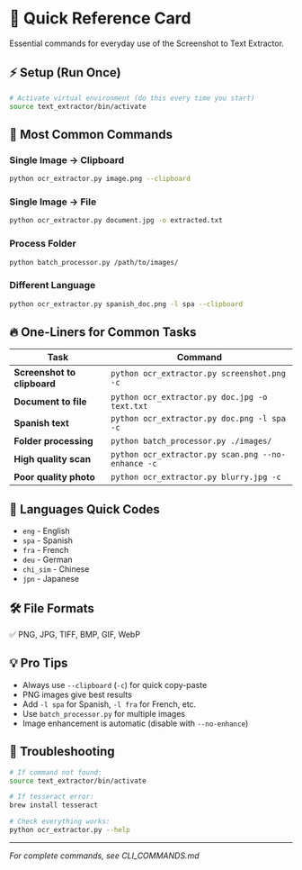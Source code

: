 # 🚀 Quick Reference Card

Essential commands for everyday use of the Screenshot to Text Extractor.

## ⚡ Setup (Run Once)
```bash
# Activate virtual environment (do this every time you start)
source text_extractor/bin/activate
```

## 🎯 Most Common Commands

### Single Image → Clipboard
```bash
python ocr_extractor.py image.png --clipboard
```

### Single Image → File
```bash
python ocr_extractor.py document.jpg -o extracted.txt
```

### Process Folder
```bash
python batch_processor.py /path/to/images/
```

### Different Language
```bash
python ocr_extractor.py spanish_doc.png -l spa --clipboard
```

## 🔥 One-Liners for Common Tasks

| Task | Command |
|------|---------|
| **Screenshot to clipboard** | `python ocr_extractor.py screenshot.png -c` |
| **Document to file** | `python ocr_extractor.py doc.jpg -o text.txt` |
| **Spanish text** | `python ocr_extractor.py doc.png -l spa -c` |
| **Folder processing** | `python batch_processor.py ./images/` |
| **High quality scan** | `python ocr_extractor.py scan.png --no-enhance -c` |
| **Poor quality photo** | `python ocr_extractor.py blurry.jpg -c` |

## 📱 Languages Quick Codes
- `eng` - English
- `spa` - Spanish  
- `fra` - French
- `deu` - German
- `chi_sim` - Chinese
- `jpn` - Japanese

## 🛠️ File Formats
✅ PNG, JPG, TIFF, BMP, GIF, WebP

## 💡 Pro Tips
- Always use `--clipboard` (`-c`) for quick copy-paste
- PNG images give best results
- Add `-l spa` for Spanish, `-l fra` for French, etc.
- Use `batch_processor.py` for multiple images
- Image enhancement is automatic (disable with `--no-enhance`)

## 🚨 Troubleshooting
```bash
# If command not found:
source text_extractor/bin/activate

# If tesseract error:
brew install tesseract

# Check everything works:
python ocr_extractor.py --help
```

---
*For complete commands, see CLI_COMMANDS.md*
